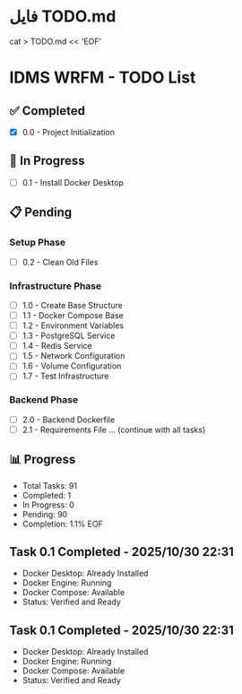 # فایل TODO.md
cat > TODO.md << 'EOF'
# IDMS WRFM - TODO List

## ✅ Completed
- [x] 0.0 - Project Initialization

## 🔄 In Progress
- [ ] 0.1 - Install Docker Desktop

## 📋 Pending
### Setup Phase
- [ ] 0.2 - Clean Old Files

### Infrastructure Phase
- [ ] 1.0 - Create Base Structure
- [ ] 1.1 - Docker Compose Base
- [ ] 1.2 - Environment Variables
- [ ] 1.3 - PostgreSQL Service
- [ ] 1.4 - Redis Service
- [ ] 1.5 - Network Configuration
- [ ] 1.6 - Volume Configuration
- [ ] 1.7 - Test Infrastructure

### Backend Phase
- [ ] 2.0 - Backend Dockerfile
- [ ] 2.1 - Requirements File
... (continue with all tasks)

## 📊 Progress
- Total Tasks: 91
- Completed: 1
- In Progress: 0
- Pending: 90
- Completion: 1.1%
EOF

##  Task 0.1 Completed - 2025/10/30 22:31
- Docker Desktop: Already Installed
- Docker Engine: Running
- Docker Compose: Available
- Status: Verified and Ready


##  Task 0.1 Completed - 2025/10/30 22:31
- Docker Desktop: Already Installed
- Docker Engine: Running
- Docker Compose: Available
- Status: Verified and Ready

